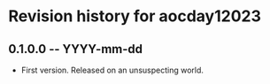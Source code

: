 # Revision history for aocday12023

## 0.1.0.0 -- YYYY-mm-dd

* First version. Released on an unsuspecting world.
